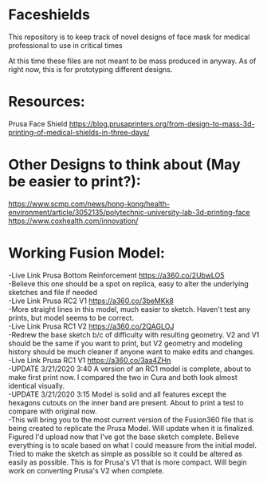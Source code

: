 # Faceshields
This repository is to keep track of novel designs of face mask for medical professional to use in critical times

At this time these files are not meant to be mass produced in anyway. As of right now, this is for prototyping different designs.

# Resources:
Prusa Face Shield
https://blog.prusaprinters.org/from-design-to-mass-3d-printing-of-medical-shields-in-three-days/

# Other Designs to think about (May be easier to print?):
 https://www.scmp.com/news/hong-kong/health-environment/article/3052135/polytechnic-university-lab-3d-printing-face
 https://www.coxhealth.com/innovation/

# Working Fusion Model:  
-Live Link Prusa Bottom Reinforcement https://a360.co/2UbwLO5  
-Believe this one should be a spot on replica, easy to alter the underlying sketches and file if needed  
-Live Link Prusa RC2 V1 https://a360.co/3beMKk8  
-More straight lines in this model, much easier to sketch. Haven't test any prints, but model seems to be correct.  
-Live Link Prusa RC1 V2 https://a360.co/2QAGLOJ  
-Redrew the base sketch b/c of difficulty with resulting geometry. V2 and V1 should be the same if you want to print, but V2 geometry and modeling history should be much cleaner if anyone want to make edits and changes.  
-Live Link Prusa RC1 V1 https://a360.co/3aa4ZHn   
-UPDATE 3/21/2020 3:40 A version of an RC1 model is complete, about to make first print now. I compared the two in Cura and both look almost identical visually.  
-UPDATE 3/21/2020 3:15 Model is solid and all features except the hexagons cutouts on the inner band are present. About to print a test to compare with original now.  
-This will bring you to the most current version of the Fusion360 file that is being created to replicate the Prusa Model. Will update when it is finalized. Figured I'd upload now that I've got the base sketch complete. Believe everything is to scale based on what I could measure from the initial model. Tried to make the sketch as simple as possible so it could be altered as easily as possible. This is for Prusa's V1 that is more compact. Will begin work on converting Prusa's V2 when complete.  
